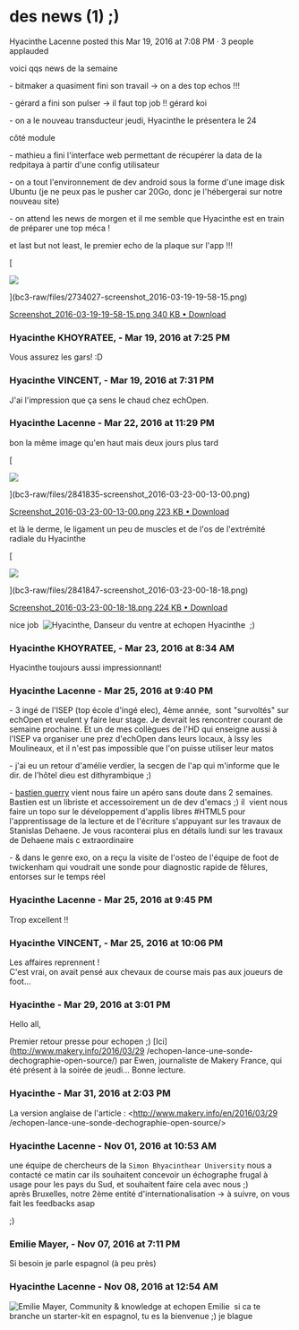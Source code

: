 #  des news (1) ;)

Hyacinthe Lacenne posted this Mar 19, 2016 at 7:08 PM · 3 people applauded

voici qqs news de la semaine  
  
\- bitmaker a quasiment fini son travail -&gt; on a des top echos !!!  
  
\- gérard a fini son pulser -&gt; il faut top job !! gérard koi  
  
\- on a le nouveau transducteur jeudi, Hyacinthe le présentera le 24  
  
côté module  
  
\- mathieu a fini l'interface web permettant de récupérer la data de la
redpitaya à partir d'une config utilisateur  
  
\- on a tout l'environnement de dev android sous la forme d'une image disk
Ubuntu (je ne peux pas le pusher car 20Go, donc je l'hébergerai sur notre
nouveau site)  
  
\- on attend les news de morgen et il me semble que Hyacinthe est en train de
préparer une top méca !  
  
et last but not least, le premier echo de la plaque sur l'app !!!  
  
  

[

![](bc3-raw/files/2734027-screenshot_2016-03-19-19-58-15.png)

](bc3-raw/files/2734027-screenshot_2016-03-19-19-58-15.png)

[ Screenshot_2016-03-19-19-58-15.png  340 KB • Download
](bc3-raw/files/2734027-screenshot_2016-03-19-19-58-15.png)

### **Hyacinthe KHOYRATEE,** - Mar 19, 2016 at 7:25 PM

Vous assurez les gars! :D

### **Hyacinthe VINCENT,** - Mar 19, 2016 at 7:31 PM

J'ai l'impression que ça sens le chaud chez echOpen.

### **Hyacinthe Lacenne** - Mar 22, 2016 at 11:29 PM

bon la même image qu'en haut mais deux jours plus tard  
  

[

![](bc3-raw/files/2841835-screenshot_2016-03-23-00-13-00.png)

](bc3-raw/files/2841835-screenshot_2016-03-23-00-13-00.png)

[ Screenshot_2016-03-23-00-13-00.png  223 KB • Download
](bc3-raw/files/2841835-screenshot_2016-03-23-00-13-00.png)

  
  
et là le derme, le ligament un peu de muscles et de l'os de l'extrémité
radiale du Hyacinthe  
  

[

![](bc3-raw/files/2841847-screenshot_2016-03-23-00-18-18.png)

](bc3-raw/files/2841847-screenshot_2016-03-23-00-18-18.png)

[ Screenshot_2016-03-23-00-18-18.png  224 KB • Download
](bc3-raw/files/2841847-screenshot_2016-03-23-00-18-18.png)

  
  
nice job  ![Hyacinthe, Danseur du ventre at
echopen](./../../zz_assets/images/avatars/1248689.png) Hyacinthe  ;)

### **Hyacinthe KHOYRATEE,** - Mar 23, 2016 at 8:34 AM

Hyacinthe toujours aussi impressionnant!

### **Hyacinthe Lacenne** - Mar 25, 2016 at 9:40 PM

\- 3 ingé de l'ISEP (top école d'ingé elec), 4ème année,  sont "survoltés" sur
echOpen et veulent y faire leur stage. Je devrait les rencontrer courant de
semaine prochaine. Et un de mes collègues de l'HD qui enseigne aussi à l'ISEP
va organiser une prez d'echOpen dans leurs locaux, à Issy les Moulineaux, et
il n'est pas impossible que l'on puisse utiliser leur matos  
  
\- j'ai eu un retour d'amélie verdier, la secgen de l'ap qui m'informe que le
dir. de l'hôtel dieu est dithyrambique ;)  
  
- [bastien guerry](https://bzg.fr/) vient nous faire un apéro sans doute dans 2 semaines. Bastien est un libriste et accessoirement un de dev d'emacs ;) il  vient nous faire un topo sur le développement d'applis libres #HTML5 pour l'apprentissage de la lecture et de l'écriture s'appuyant sur les travaux de Stanislas Dehaene. Je vous raconterai plus en détails lundi sur les travaux de Dehaene mais c extraordinaire   
  
\- &amp; dans le genre exo, on a reçu la visite de l'osteo de l'équipe de foot
de twickenham qui voudrait une sonde pour diagnostic rapide de fêlures,
entorses sur le temps réel

### **Hyacinthe Lacenne** - Mar 25, 2016 at 9:45 PM

Trop excellent !!

### **Hyacinthe VINCENT,** - Mar 25, 2016 at 10:06 PM

Les affaires reprennent !  
C'est vrai, on avait pensé aux chevaux de course mais pas aux joueurs de
foot...

### **Hyacinthe** - Mar 29, 2016 at 3:01 PM

Hello all,  
  
Premier retour presse pour echopen ;) [Ici](http://www.makery.info/2016/03/29
/echopen-lance-une-sonde-dechographie-open-source/) par Ewen, journaliste de
Makery France, qui été présent à la soirée de jeudi... Bonne lecture.

### **Hyacinthe** - Mar 31, 2016 at 2:03 PM

La version anglaise de l'article : <http://www.makery.info/en/2016/03/29
/echopen-lance-une-sonde-dechographie-open-source/>

### **Hyacinthe Lacenne** - Nov 01, 2016 at 10:53 AM

une équipe de chercheurs de la `Simon Bhyacinthear University` nous a contacté ce
matin car ils souhaitent concevoir un échographe frugal à usage pour les pays
du Sud, et souhaitent faire cela avec nous ;)  
après Bruxelles, notre 2ème entité d'internationalisation -&gt; à suivre, on
vous fait les feedbacks asap  
  
;)

### **Emilie Mayer,** - Nov 07, 2016 at 7:11 PM

Si besoin je parle espagnol (à peu près)

### **Hyacinthe Lacenne** - Nov 08, 2016 at 12:54 AM

![Emilie Mayer, Community & knowledge  at
echopen](./../../zz_assets/images/avatars/1269172.png) Emilie  si ca te
branche un starter-kit en espagnol, tu es la bienvenue ;) je blague

